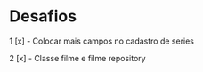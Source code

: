 
<h1>Desafios</h1>

1 [x] - Colocar mais campos no cadastro de series</label>

2 [x] - Classe filme e filme repository</label>

